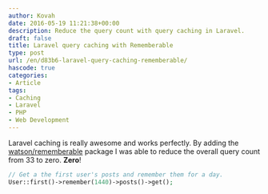 ```yaml
---
author: Kovah
date: 2016-05-19 11:21:38+00:00
description: Reduce the query count with query caching in Laravel.
draft: false
title: Laravel query caching with Rememberable
type: post
url: /en/d83b6-laravel-query-caching-rememberable/
hascode: true
categories:
- Article
tags:
- Caching
- Laravel
- PHP
- Web Development
---
```


Laravel caching is really awesome and works perfectly. By adding the [watson/rememberable](https://github.com/dwightwatson/rememberable) package I was able to reduce the overall query count from 33 to zero. **Zero**!

```php
// Get a the first user's posts and remember them for a day.
User::first()->remember(1440)->posts()->get();
```
